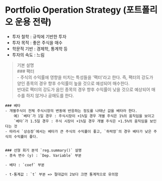 # Portfolio Operation Strategy (포트폴리오 운용 전략)
- 투자 철학 : 규칙에 기반한 투자
- 투자 목적 : 좋은 주식을 매수
- 학문적 기반 : 경제학, 통계학 등
- 투자의 속도 : 느림  

> 기본 설명  
    ### 팩터  
    - 주식의 수익률에 영향을 미치는 특성들을 '팩터'라고 한다.
        즉, 팩터의 강도가 양인 종목의 경우 향후 수익률이 높을 것으로 예성되어 매수한다.  
        반대로 팩터의 강도가 음인 종목의 경우 향후 수익률이 낮을 것으로 예상되어 매수를 하지 않거나 공매도를 한다.  

    ### 베타  
    - 개별주식이 전체 주식시장의 변동에 반응하는 정도를 나태난 값을 베타라 한다.
        예) `베타`가 1일 경우 : 주식시장이 +1%일 경우 개별 주식은 1%의 움직임을 보이고  
        `베타`가 1.5일 경우 : 주식 시장이 +1%일 경우 개별 주식은 +1.5%의 움직임을 보인다는 것  
    - 따라서 `상승장`에서는 베타가 큰 주식의 수익률이 좋고, `하락장`의 경우 베타가 낮은 주식의 수익률이 좋다.  


    ### 선형 회기 분석 `reg.summary()` 설명
    - 종속 변수 (y) : `Dep. Variable` 부분  
    
    - 베타 : `coef` 부분
    
    - t-통계값 : `t` 부분 => 절대값이 2보다 크면 통계적으로 유의함